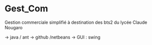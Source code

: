 # Gest_Com
Gestion commerciale simplifié à destination des bts2 du lycée Claude Nougaro

-> java / ant
-> github /netbeans
-> GUI : swing
